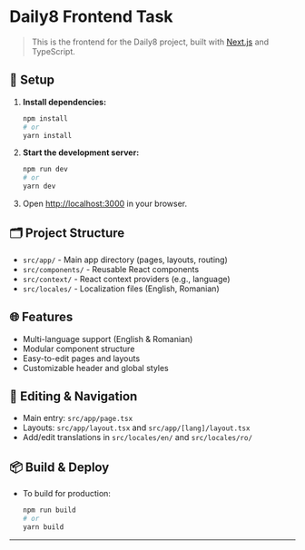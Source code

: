 # Daily8 Frontend Task

> This is the frontend for the Daily8 project, built with [Next.js](https://nextjs.org) and TypeScript.

## 🚀 Setup

1. **Install dependencies:**

   ```bash
   npm install
   # or
   yarn install
   ```

2. **Start the development server:**

   ```bash
   npm run dev
   # or
   yarn dev
   ```

3. Open [http://localhost:3000](http://localhost:3000) in your browser.

## 🗂️ Project Structure

- `src/app/` - Main app directory (pages, layouts, routing)
- `src/components/` - Reusable React components
- `src/context/` - React context providers (e.g., language)
- `src/locales/` - Localization files (English, Romanian)

## 🌐 Features

- Multi-language support (English & Romanian)
- Modular component structure
- Easy-to-edit pages and layouts
- Customizable header and global styles

## 📝 Editing & Navigation

- Main entry: `src/app/page.tsx`
- Layouts: `src/app/layout.tsx` and `src/app/[lang]/layout.tsx`
- Add/edit translations in `src/locales/en/` and `src/locales/ro/`

## 📦 Build & Deploy

- To build for production:
  ```bash
  npm run build
  # or
  yarn build
  ```

---

